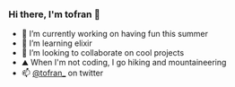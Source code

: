 ### Hi there, I'm tofran 👋 

- 🔭 I’m currently working on having fun this summer
- 🌱 I’m learning elixir
- 👯 I’m looking to collaborate on cool projects
- ⛰️ When I'm not coding, I go hiking and mountaineering
- 📫 [@tofran_](https://twitter.com/tofran_) on twitter
